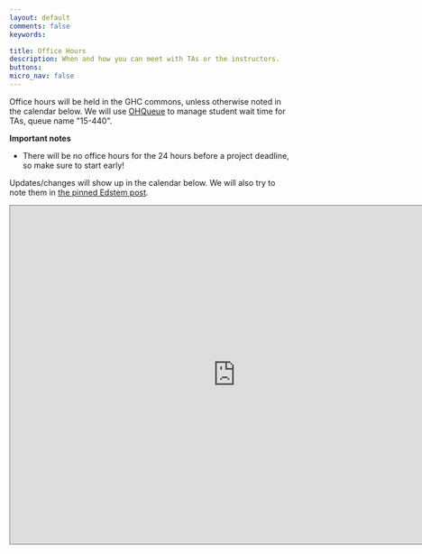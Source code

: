 ```yaml
---
layout: default
comments: false
keywords:

title: Office Hours
description: When and how you can meet with TAs or the instructors.
buttons:
micro_nav: false
---
```


Office hours will be held in the GHC commons, unless otherwise noted in the calendar below. We will use [OHQueue](https://ohq.eberly.cmu.edu/#/courses) to manage student wait time for TAs, queue name "15-440".

**Important notes**

- There will be no office hours for the 24 hours before a project deadline, so make sure to start early!

Updates/changes will show up in the calendar below.  We will also try to note them in [the pinned Edstem post](https://edstem.org/us/courses/63374/discussion/5185627).

<iframe src="https://calendar.google.com/calendar/embed?height=600&amp;wkst=1&amp;bgcolor=%23ffffff&amp;ctz=America%2FNew_York&amp;src=MTUtNDQwQGFuZHJldy5jbXUuZWR1&amp;color=%237986CB&amp;mode=WEEK" style="border:solid 1px #777" width="800" height="600" frameborder="0" scrolling="no"></iframe>
